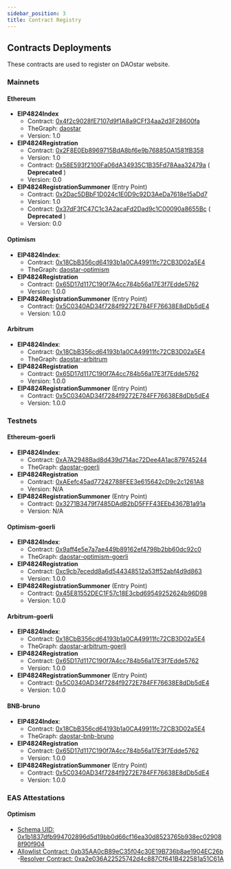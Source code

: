 ```yaml
---
sidebar_position: 3
title: Contract Registry
---
```


## Contracts Deployments
These contracts are used to register on DAOstar website.

### Mainnets
#### Ethereum
* **EIP4824Index**
  * Contract: [0x4f2c9028fE7107d9f1A8a9CFf34aa2d3F28600fa](https://etherscan.io/address/0x4f2c9028fe7107d9f1a8a9cff34aa2d3f28600fa)
  * TheGraph: [daostar](https://thegraph.com/hosted-service/subgraph/ipatka/daostar)
  * Version: 1.0
* **EIP4824Registration**
  * Contract: [0x2F8E0Eb8969715BdA8bf6e9b768850A1581fB358](https://etherscan.io/address/0x2f8e0eb8969715bda8bf6e9b768850a1581fb358)
  * Version: 1.0
  * Contract: [0x58E593f2100Fa06dA34935C1B35Fd78Aaa32479a](https://etherscan.io/address/0x58e593f2100fa06da34935c1b35fd78aaa32479a) ( **Deprecated** )
  * Version: 0.0
* **EIP4824RegistrationSummoner** (Entry Point)
  * Contract: [0x2Dac5DBbF1D024c1E0D9c92D3AeDa7618e15aDd7](https://etherscan.io/address/0x2dac5dbbf1d024c1e0d9c92d3aeda7618e15add7)
  * Version: 1.0
  * Contract: [0x37dF3fC47C1c3A2acaFd2Dad9c1C00090a8655Bc](https://etherscan.io/address/0x37df3fc47c1c3a2acafd2dad9c1c00090a8655bc) ( **Deprecated** )
  * Version: 0.0
#### Optimism
* **EIP4824Index**:
  * Contract: [0x18CbB356cd64193b1a0CA49911fc72CB3D02a5E4](https://optimistic.etherscan.io/address/0x18cbb356cd64193b1a0ca49911fc72cb3d02a5e4)
  * TheGraph: [daostar-optimism](https://thegraph.com/hosted-service/subgraph/crazyyuan/daostar-optimism)
* **EIP4824Registration**
  * Contract: [0x65D17d117C190f7A4cc784b56a17E3f7Edde5762](https://optimistic.etherscan.io/address/0x65D17d117C190f7A4cc784b56a17E3f7Edde5762)
  * Version: 1.0.0
* **EIP4824RegistrationSummoner** (Entry Point)
  * Contract: [0x5C0340AD34f7284f9272E784FF76638E8dDb5dE4](https://optimistic.etherscan.io/address/0x5C0340AD34f7284f9272E784FF76638E8dDb5dE4)
  * Version: 1.0.0


#### Arbitrum
* **EIP4824Index**:
  * Contract: [0x18CbB356cd64193b1a0CA49911fc72CB3D02a5E4](https://arbiscan.io/address/0x18cbb356cd64193b1a0ca49911fc72cb3d02a5e4)
  * TheGraph: [daostar-arbitrum](https://thegraph.com/hosted-service/subgraph/crazyyuan/daostar-arbitrum)
* **EIP4824Registration**
  * Contract: [0x65D17d117C190f7A4cc784b56a17E3f7Edde5762](https://arbiscan.io/address/0x65D17d117C190f7A4cc784b56a17E3f7Edde5762)
  * Version: 1.0.0
* **EIP4824RegistrationSummoner** (Entry Point)
  * Contract: [0x5C0340AD34f7284f9272E784FF76638E8dDb5dE4](https://arbiscan.io/address/0x5c0340ad34f7284f9272e784ff76638e8ddb5de4)
  * Version: 1.0.0

### Testnets
#### Ethereum-goerli
* **EIP4824Index**:
    * Contract: [0xA7A2948Bad8d439d714ac72Dee4A1ac879745244](https://goerli.etherscan.io/address/0xA7A2948Bad8d439d714ac72Dee4A1ac879745244)
    * TheGraph: [daostar-goerli](https://thegraph.com/hosted-service/subgraph/ipatka/daostar-goerli)
* **EIP4824Registration**
    * Contract: [0xAEefc45ad77242788FEE3e615642cD9c2c1261A8](https://goerli.etherscan.io/address/0xAEefc45ad77242788FEE3e615642cD9c2c1261A8)
    * Version: N/A
* **EIP4824RegistrationSummoner** (Entry Point)
    * Contract: [0x3271B3479f7485DAdB2bD5FFF43EEb4367B1a91a](https://goerli.etherscan.io/address/0x3271b3479f7485dadb2bd5fff43eeb4367b1a91a)
    * Version: N/A
#### Optimism-goerli
* **EIP4824Index**:
    * Contract: [0x9aff4e5e7a7ae449b89162ef4798b2bb60dc92c0](https://goerli-optimism.etherscan.io/address/0x9aff4e5e7a7ae449b89162ef4798b2bb60dc92c0)
    * TheGraph: [daostar-optimism-goerli](https://thegraph.com/hosted-service/subgraph/rashmi-278/daostar-optimism-goerli)
* **EIP4824Registration**
    * Contract: [0xc9cb7ecedd8a6d544348512a53ff52abf4d9d863](https://goerli-optimism.etherscan.io/address/0xc9cb7ecedd8a6d544348512a53ff52abf4d9d863)
    * Version: 1.0.0
* **EIP4824RegistrationSummoner** (Entry Point)
    * Contract: [0x45E81552DEC1F57c18E3cbd69549252624b96D98](https://goerli-optimism.etherscan.io/address/0x45E81552DEC1F57c18E3cbd69549252624b96D98)
    * Version: 1.0.0
#### Arbitrum-goerli
* **EIP4824Index**:
    * Contract: [0x18CbB356cd64193b1a0CA49911fc72CB3D02a5E4](https://goerli.arbiscan.io/address/0x18CbB356cd64193b1a0CA49911fc72CB3D02a5E4)
    * TheGraph: [daostar-arbitrum-goerli](https://thegraph.com/hosted-service/subgraph/crazyyuan/daostar-arbitrum-goerli)
* **EIP4824Registration**
    * Contract: [0x65D17d117C190f7A4cc784b56a17E3f7Edde5762](https://goerli.arbiscan.io/address/0x65D17d117C190f7A4cc784b56a17E3f7Edde5762)
    * Version: 1.0.0
* **EIP4824RegistrationSummoner** (Entry Point)
    * Contract: [0x5C0340AD34f7284f9272E784FF76638E8dDb5dE4](https://goerli.arbiscan.io/address/0x5C0340AD34f7284f9272E784FF76638E8dDb5dE4)
    * Version: 1.0.0
#### BNB-bruno
* **EIP4824Index**:
    * Contract: [0x18CbB356cd64193b1a0CA49911fc72CB3D02a5E4](https://testnet.bscscan.com/address/0x18cbb356cd64193b1a0ca49911fc72cb3d02a5e4)
    * TheGraph: [daostar-bnb-bruno](https://thegraph.com/hosted-service/subgraph/crazyyuan/daostar-bnb-bruno)
* **EIP4824Registration**
    * Contract: [0x65D17d117C190f7A4cc784b56a17E3f7Edde5762](https://testnet.bscscan.com/address/0x65D17d117C190f7A4cc784b56a17E3f7Edde5762)
    * Version: 1.0.0
* **EIP4824RegistrationSummoner** (Entry Point)
    * Contract: [0x5C0340AD34f7284f9272E784FF76638E8dDb5dE4](https://testnet.bscscan.com/address/0x5C0340AD34f7284f9272E784FF76638E8dDb5dE4)
    * Version: 1.0.0

### EAS Attestations

#### Optimism 
- [Schema UID: 0x1b1837dfb994702896d5d19bb0d66cf16ea30d8523765b938ec029088f90f904](https://optimism.easscan.org/schema/view/0x1b1837dfb994702896d5d19bb0d66cf16ea30d8523765b938ec029088f90f904)
- [Allowlist Contract: 0xb35AA0cB89eC35f04c30E19B736b8ae1904EC26b](https://optimistic.etherscan.io/address/0xb35AA0cB89eC35f04c30E19B736b8ae1904EC26b)
-[Resolver Contract: 0xa2e036A22525742d4c887Cf641B422581a51C61A](https://optimistic.etherscan.io//address/0xa2e036A22525742d4c887Cf641B422581a51C61A)
